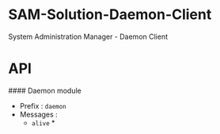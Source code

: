 # SAM-Solution-Daemon-Client
System Administration Manager - Daemon Client

# API

#### Daemon module
* Prefix : `daemon`
* Messages :
    * `alive`
      * 
